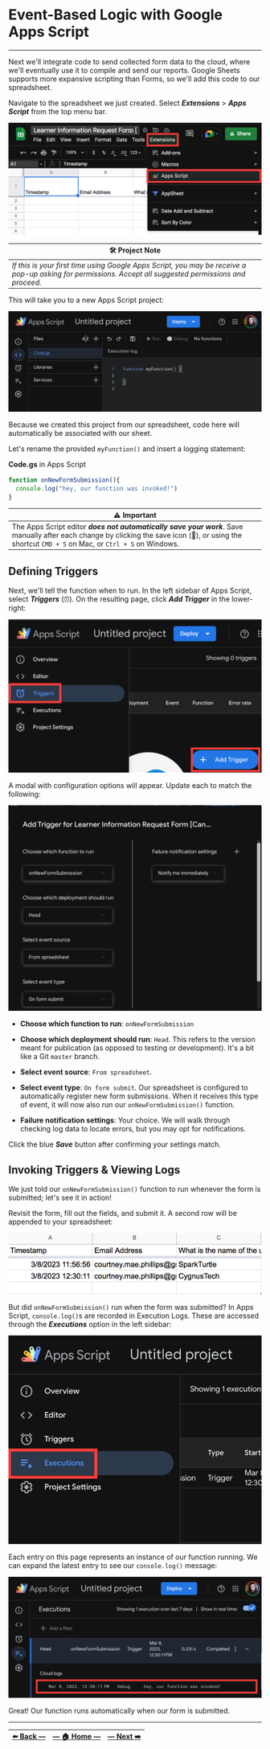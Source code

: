 # Event-Based Logic with Google Apps Script   
---

Next we'll integrate code to send collected form data to the cloud, where we'll eventually use it to compile and send our reports. Google Sheets supports more expansive scripting than Forms, so we'll add this code to our spreadsheet.

Navigate to the spreadsheet we just created. Select **_Extensions_** > **_Apps Script_** from the top menu bar.

![Screenshot depicting user selecting the Extensions option from the Google Sheets toolbar, and clicking Apps Script from the resulting dropdown menu](../assets/images/accessing_apps_script_from_google_sheets.png "App Scripts can be accessed by selecting Extensions > Apps Script from the top toolbar in Google Sheets'")

| 🛠️  Project Note |
|--------------------|
| _If this is your first time using Google Apps Script, you may be receive a pop-up asking for permissions. Accept all suggested permissions and proceed._ |

This will take you to a new Apps Script project:

![Screenshot of in-browser code editor for new Google Apps Script project ](../assets/images/new_apps_script_file_in_browser_editor.png "This is the default view for a new Google Apps Script project")

Because we created this project from our spreadsheet, code here will automatically be associated with our sheet.

Let's rename the provided `myFunction()` and insert a logging statement:

**Code.gs** in Apps Script
```javascript
function onNewFormSubmission(){
  console.log("hey, our function was invoked!")
}
```

| ⚠️  Important  |
|--------------------|
| The Apps Script editor **_does not automatically save your work_**. Save manually after each change by clicking the save icon (💾), or using the shortcut `CMD + S` on Mac, or `Ctrl + S` on Windows. |

## Defining Triggers

Next, we'll tell the function when to run. In the left sidebar of Apps Script, select **_Triggers_** (⏰). On the resulting page, click **_Add Trigger_** in the lower-right:

![Google Apps Script interface, with options for Triggers and Add New Trigger emphasized ](../assets/images/adding_new_trigger_to_apps_script.png)

A modal with configuration options will appear. Update each to match the following:

![Screenshot of trigger configuration options in Google Apps Script ](../assets/images/app_script_trigger_settings.png)

- **Choose which function to run**: `onNewFormSubmission`

- **Choose which deployment should run**: `Head`. This refers to the version meant for publication (as opposed to testing or development). It's a bit like a Git `master` branch.

- **Select event source**: `From spreadsheet`.

- **Select event type**: `On form submit`. Our spreadsheet is configured to automatically register new form submissions. When it receives this type of event, it will now also run our `onNewFormSubmission()` function.

- **Failure notification settings**: Your choice. We will walk through checking log data to locate errors, but you may opt for notifications.

Click the blue _**Save**_ button after confirming your settings match.

## Invoking Triggers & Viewing Logs

We just told our `onNewFormSubmission()` function to run whenever the form is submitted; let's see it in action!

Revisit the form, fill out the fields, and submit it. A second row will be appended to your spreadsheet:

![Screenshot Google Sheet with two rows of form data visible ](../assets/images/second_form_submission_in_sheet.png)

But did `onNewFormSubmission()` run when the form was submitted? In Apps Script, `console.log()`s are recorded in Execution Logs. These are accessed through the **_Executions_** option in the left sidebar:

![Screenshot Google Sheet with two rows of form data visible ](../assets/images/executions_in_apps_script.png)

Each entry on this page represents an instance of our function running. We can expand the latest entry to see our `console.log()` message:

![Screenshot Google Sheet with two rows of form data visible ](../assets/images/log_message_visible_in_executions_log.png)

Great! Our function runs automatically when our form is submitted.

---

| [⬅️  Back —]() | [— 🏠 Home —](https://github.com/courtneyphillips/project-canis-educere) | [— Next  ➡️]() |
| --- | --- | --- |
